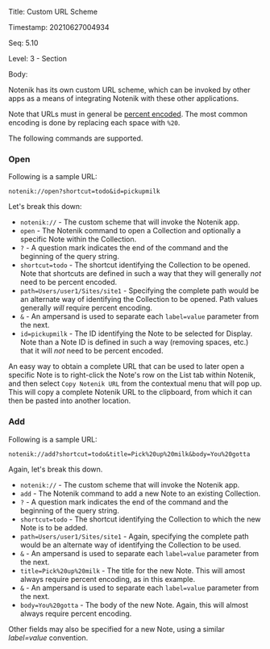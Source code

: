 Title:  Custom URL Scheme

Timestamp: 20210627004934

Seq:    5.10

Level:  3 - Section

Body: 

Notenik has its own custom URL scheme, which can be invoked by other apps as a means of integrating Notenik with these other applications. 

Note that URLs must in general be [percent encoded](https://en.wikipedia.org/wiki/Percent-encoding). The most common encoding is done by replacing each space with `%20`. 

The following commands are supported.

### Open 

Following is a sample URL:  

	notenik://open?shortcut=todo&id=pickupmilk

Let's break this down:

+ `notenik://` - The custom scheme that will invoke the Notenik app. 
+ `open` - The Notenik command to open a Collection and optionally a specific Note within the Collection. 
+ `?` - A question mark indicates the end of the command and the beginning of the query string. 
+ `shortcut=todo` - The shortcut identifying the Collection to be opened. Note that shortcuts are defined in such a way that they will generally *not* need to be percent encoded. 
+ `path=Users/user1/Sites/site1` - Specifying the complete path would be an alternate way of identifying the Collection to be opened. Path values generally *will* require percent encoding. 
+ `&` - An ampersand is used to separate each `label=value` parameter from the next. 
+ `id=pickupmilk` - The ID identifying the Note to be selected for Display. Note than a Note ID is defined in such a way (removing spaces, etc.) that it will *not* need to be percent encoded. 

An easy way to obtain a complete URL that can be used to later open a specific Note is to right-click the Note's row on the List tab within Notenik, and then select `Copy Notenik URL` from the contextual menu that will pop up. This will copy a complete Notenik URL to the clipboard, from which it can then be pasted into another location. 

### Add

Following is a sample URL:  

	notenik://add?shortcut=todo&title=Pick%20up%20milk&body=You%20gotta

Again, let's break this down. 

+ `notenik://` - The custom scheme that will invoke the Notenik app. 
+ `add` - The Notenik command to add a new Note to an existing Collection. 
+ `?` - A question mark indicates the end of the command and the beginning of the query string. 
+ `shortcut=todo` - The shortcut identifying the Collection to which the new Note is to be added. 
+ `path=Users/user1/Sites/site1` - Again, specifying the complete path would be an alternate way of identifying the Collection to be used. 
+ `&` - An ampersand is used to separate each `label=value` parameter from the next. 
+ `title=Pick%20up%20milk` - The title for the new Note. This will amost always require percent encoding, as in this example. 
+ `&` - An ampersand is used to separate each `label=value` parameter from the next. 
+  `body=You%20gotta` - The body of the new Note. Again, this will almost always require percent encoding. 

Other fields may also be specified for a new Note, using a similar *label=value* convention.
